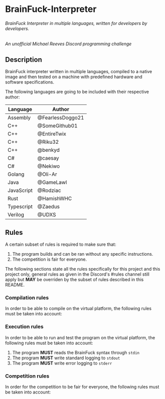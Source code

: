 # BrainFuck-Interpreter

###### BrainFuck Interpreter in multiple languages, written for developers by developers.

_An unofficial Michael Reeves Discord programming challenge_

## Description

BrainFuck interpreter written in multiple languages, compiled to a native image and then tested on a machine with predefined hardware and software specifications.

The following languages are going to be included with their respective author:

| Language   	| Author           	|
|------------	|------------------	|
| Assembly   	| @FearlessDoggo21 	|
| C++        	| @SomeGithub01    	|
| C++        	| @EntireTwix      	|
| C++         | @Riku32           |
| C++         | @benkyd           |
| C#         	| @caesay          	|
| C#         	| @Nekiwo          	|
| Golang     	| @Oli-Ar          	|
| Java       	| @GameLawl        	|
| JavaScript  | @Rodziac          |
| Rust        | @HamishWHC        |
| Typescript 	| @Zaedus          	|
| Verilog    	| @UDXS            	|

## Rules
A certain subset of rules is required to make sure that:
   1. The program builds and can be ran without any specific instructions. 
   2. The competition is fair for everyone.

The following sections state all the rules specifically for this project and this project only, general rules as given in the Discord's #rules channel still apply but **MAY** be overriden by the subset of rules described in this README.

### Compilation rules
In order to be able to compile on the virtual platform, the following rules must be taken into account:

### Execution rules
In order to be able to run and test the program on the virtual platform, the following rules must be taken into account:
1. The program **MUST** reads the BrainFuck syntax through `stdin`
2. The program **MUST** write standard logging to `stdout`
3. The program **MUST** write error logging to `stderr`

### Competition rules
In order for the competition to be fair for everyone, the following rules must be taken into account: